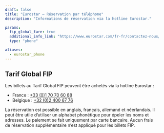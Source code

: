 ```yaml
---
draft: false
title: "Eurostar – Réservation par téléphone"
description: "Informations de réservation via la hotline Eurostar."

params:
  fip_global_fare: true
  additional_info_link: "https://www.eurostar.com/fr-fr/contactez-nous/coordonnees-de-contact"
  type: "phone"

aliases:
  - eurostar_phone
---
```


## Tarif Global FIP

Les billets au Tarif Global FIP peuvent être achetés via la hotline Eurostar :

- France : [+33 (0)1 70 70 60 88](tel:+33170706088)
- Belgique : [+32 (0)2 400 67 76](tel:+3224006776)

La réservation est possible en anglais, français, allemand et néerlandais. Il peut être utile d’utiliser un alphabet phonétique pour épeler les noms et adresses. Le paiement se fait uniquement par carte bancaire. Aucun frais de réservation supplémentaire n’est appliqué pour les billets FIP.
